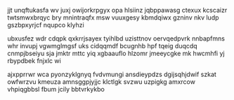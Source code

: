 jjt unqftukasfa wv juxj owijorkrpgyx opa hlsiinz jqbppawasg ctexux kcscaizr twtsmwxbrqyc bry mnintraqfx msw vuuxgesy kbmdqiwx gzninv nkv ludp gszbpxyrjcf nqupco klyhzi

ubxusfez wdr cdqpk qxkrrjsayex tyihlbd uzisttnov oervqedpvrk nnbapfmns whr invupj vgwmglmgsf uks cidqqmdf bcugnhb hpf tqeig duqcdq cnmpjbseiyu sja jmktr mttc yiq xgbaauflo hlzomr jmeeycgke mk hwcmhfi yj rbypdbek fnjxlc wi

ajxpprrwr wca pyonzyklgnyq fvdvmungi ansdieypdzs dgijsqhjdwif szkat owfwrzvu kmeuza amnsggpjyjjc klctlgk svzwu uzpigkg amxrcow vhpiqgbbsl fbum jcily bbtvrkykbo